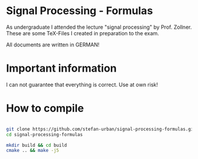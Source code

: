 Signal Processing - Formulas
============================

As undergraduate I attended the lecture "signal processing" by Prof. Zollner. These are some TeX-Files I created in preparation to the exam.

All documents are written in GERMAN!

# Important information

I can not guarantee that everything is correct. Use at own risk!

# How to compile

```bash

git clone https://github.com/stefan-urban/signal-processing-formulas.git
cd signal-processing-formulas

mkdir build && cd build
cmake .. && make -j5

```
